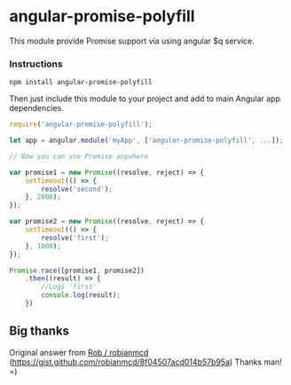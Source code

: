 # angular-promise-polyfill

This module provide Promise support via using angular $q service.

### Instructions

```npm install angular-promise-polyfill```

Then just include this module to your project and add to main Angular app dependencies.

```javascript
require('angular-promise-polyfill');

let app = angular.module('myApp', ['angular-promise-polyfill', ...]);

// Now you can use Promise anywhere

var promise1 = new Promise((resolve, reject) => {
    setTimeout(() => {
        resolve('second');
    }, 2000);
});

var promise2 = new Promise((resolve, reject) => {
    setTimeout(() => {
        resolve('first');
    }, 1000);
});

Promise.race([promise1, promise2])
    .then((result) => {
        //Logs 'first'
        console.log(result);
    })
```

## Big thanks

Original answer from [Rob / robianmcd](https://gist.github.com/robianmcd) (https://gist.github.com/robianmcd/8f04507acd014b57b95a)
Thanks man! =) 
